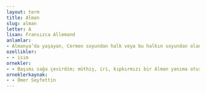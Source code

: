 ```yaml
---
layout: term
title: Alman
slug: alman
letter: A
lisan: Fransızca Allemand
anlamlar:
- Almanya’da yaşayan, Cermen soyundan halk veya bu halkın soyundan olan kimse
ozellikler:
- - isim
ornekler:
- - Başımı sağa çevirdim; müthiş, iri, kıpkırmızı bir Alman yanıma oturmuş, gayet beyaz bir keten mendille terini siliyordu.
orneklerkaynak:
- - Ömer Seyfettin
---
```

